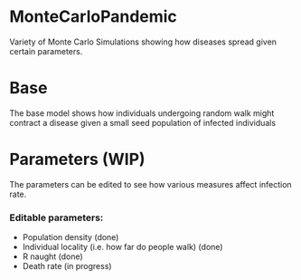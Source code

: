 # MonteCarloPandemic
Variety of Monte Carlo Simulations showing how diseases spread given certain parameters.

# Base
The base model shows how individuals undergoing random walk might contract a disease given a small seed population of infected individuals

# Parameters (WIP)
The parameters can be edited to see how various measures affect infection rate.

### Editable parameters:
- Population density (done)
- Individual locality (i.e. how far do people walk) (done)
- R naught (done)
- Death rate (in progress)
